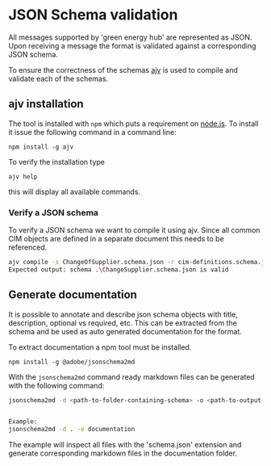
# JSON Schema validation

All messages supported by 'green energy hub' are represented as JSON. Upon receiving a message the format is validated against a corresponding JSON schema.

To ensure the correctness of the schemas [ajv](https://github.com/ajv-validator/ajv) is used to compile and validate each of the schemas.

## ajv installation

The tool is installed with `npm` which puts a requirement on [node.js](https://nodejs.org/en/). To install it issue the following command in a command line:

`
npm install -g ajv
`

To verify the installation type

`
ajv help
`

this will display all available commands.

### Verify a JSON schema

To verify a JSON schema we want to compile it using ajv. Since all common CIM objects are defined in a separate document this needs to be referenced.

``` bash
ajv compile -s ChangeOfSupplier.schema.json -r cim-definitions.schema.json
Expected output: schema .\ChangeSupplier.schema.json is valid
```

## Generate documentation

It is possible to annotate and describe json schema objects with title, description, optional vs required, etc. This can be extracted from the schema and be used as auto generated documentation for the format.

To extract documentation a npm tool must be installed.

`npm install -g @adobe/jsonschema2md`

With the `jsonschema2md` command ready markdown files can be generated with the following command:

``` bash
jsonschema2md -d <path-to-folder-containing-schema> -o <path-to-output-folder>


Example:
jsonschema2md -d . -o documentation
```

The example will inspect all files with the 'schema.json' extension and generate corresponding markdown files in the documentation folder.
